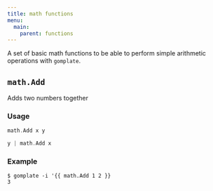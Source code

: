 ```yaml
---
title: math functions
menu:
  main:
    parent: functions
---
```


A set of basic math functions to be able to perform simple arithmetic operations with `gomplate`.

## `math.Add`

Adds two numbers together

### Usage
```go
math.Add x y
```
```go
y | math.Add x
```

### Example

```console
$ gomplate -i '{{ math.Add 1 2 }}
3
```


